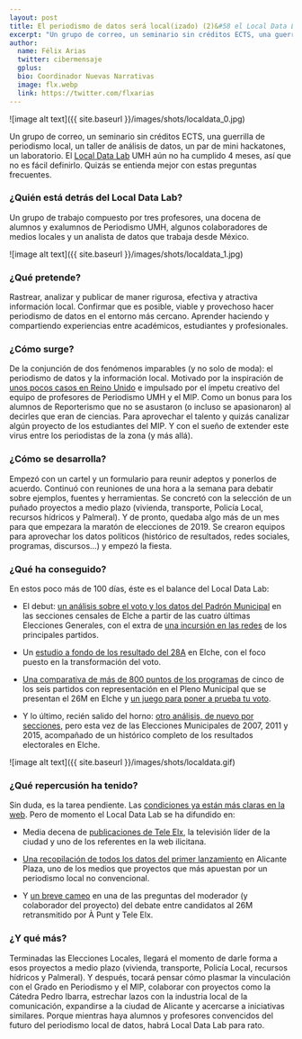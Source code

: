 ```yaml
---
layout: post
title: El periodismo de datos será local(izado) (2)&#58 el Local Data Lab
excerpt: "Un grupo de correo, un seminario sin créditos ECTS, una guerrilla de periodismo local, un taller de análisis de datos, un par de mini hackatones, un laboratorio. El Local Data Lab UMH aún no ha cumplido 4 meses, así que no es fácil definirlo. Quizás se entienda mejor con estas preguntas frecuentes."
author:
  name: Félix Arias
  twitter: cibermensaje
  gplus:  
  bio: Coordinador Nuevas Narrativas
  image: flx.webp
  link: https://twitter.com/flxarias
---
```

![image alt text]({{ site.baseurl }}/images/shots/localdata_0.jpg)

Un grupo de correo, un seminario sin créditos ECTS, una guerrilla de periodismo local, un taller de análisis de datos, un par de mini hackatones, un laboratorio. El [Local Data Lab](https://localdatalab.umh.es/) UMH aún no ha cumplido 4 meses, así que no es fácil definirlo. Quizás se entienda mejor con estas preguntas frecuentes.  

### ¿Quién está detrás del Local Data Lab?

Un grupo de trabajo compuesto por tres profesores, una docena de alumnos y exalumnos de Periodismo UMH, algunos colaboradores de medios locales y un analista de datos que trabaja desde México. 

![image alt text]({{ site.baseurl }}/images/shots/localdata_1.jpg)

### ¿Qué pretende?

Rastrear, analizar y publicar de maner rigurosa, efectiva y atractiva información local. Confirmar que es posible, viable y provechoso hacer periodismo de datos en el entorno más cercano. Aprender haciendo y compartiendo experiencias entre académicos, estudiantes y profesionales.

### ¿Cómo surge?

De la conjunción de dos fenómenos imparables (y no solo de moda): el periodismo de datos y la información local. Motivado por la inspiración de [unos pocos casos en Reino Unido](https://mip.umh.es/blog/2019/03/05/periodismo-datos-localizado-reino-unido/) e impulsado por el ímpetu creativo del equipo de profesores de Periodismo UMH y el MIP. Como un bonus para los alumnos de Reporterismo que no se asustaron (o incluso se apasionaron) al decirles que eran de ciencias. Para aprovechar el talento y quizás canalizar algún proyecto de los estudiantes del MIP. Y con el sueño de extender este virus entre los periodistas de la zona (y más allá).

### ¿Cómo se desarrolla?

Empezó con un cartel y un formulario para reunir adeptos y ponerlos de acuerdo. Continuó con reuniones de una hora a la semana para debatir sobre ejemplos, fuentes y herramientas. Se concretó con la selección de un puñado proyectos a medio plazo (vivienda, transporte, Policía Local, recursos hídricos y Palmeral). Y de pronto, quedaba algo más de un mes para que empezara la maratón de elecciones de 2019. Se crearon equipos para aprovechar los datos políticos (histórico de resultados, redes sociales, programas, discursos…) y empezó la fiesta. 

### ¿Qué ha conseguido?

En estos poco más de 100 días, éste es el balance del Local Data Lab:

* El debut: [un análisis sobre el voto y los datos del Padrón Municipal](https://localdatalab.umh.es/asi-ha-votado-elche/) en las secciones censales de Elche a partir de las cuatro últimas Elecciones Generales, con el extra de [una incursión en las redes](https://localdatalab.umh.es/espana-palabra-clave-derecha/) de los principales partidos.

* Un [estudio a fondo de los resultado del 28A](https://localdatalab.umh.es/el-cambio-calle-a-calle/) en Elche, con el foco puesto en la transformación del voto.

* [Una comparativa de más de 800 puntos de los programas](https://localdatalab.umh.es/propuestas-partidos-ilicitanos/) de cinco de los seis partidos con representación en el Pleno Municipal que se presentan el 26M en Elche y [un juego para poner a prueba tu voto](https://localdatalab.umh.es/test-ajusta-tu-voto/).

* Y lo último, recién salido del horno: [otro análisis, de nuevo por secciones](https://localdatalab.umh.es/bipartidismo-elche/), pero esta vez de las Elecciones Municipales de 2007, 2011 y 2015, acompañado de un histórico completo de los resultados electorales en Elche.

![image alt text]({{ site.baseurl }}/images/shots/localdata.gif)

### ¿Qué repercusión ha tenido?

Sin duda, es la tarea pendiente. Las [condiciones ya están más claras en la web](https://localdatalab.umh.es/republica). Pero de momento el Local Data Lab se ha difundido en:

* Media decena de [publicaciones de Tele Elx](https://teleelx.es/2019/04/20/asi-hemos-votado-los-ilicitanos-en-las-generales-de-la-ultima-decada/), la televisión líder de la ciudad y uno de los referentes en la web ilicitana.

* [Una recopilación de todos los datos del primer lanzamiento](https://alicanteplaza.es/elche-en-las-ultimas-cuatro-generales-preferencia-por-el-pp-cs-y-podemos-no-logran-colarse-y-carrus-bastion-socialista) en Alicante Plaza, uno de los medios que proyectos que más apuestan por un periodismo local no convencional.

* Y [un breve cameo](https://teleelx.es/2019/05/23/debate-electoral-candidatos-23-05-19/) en una de las preguntas del moderador (y colaborador del proyecto) del debate entre candidatos al 26M retransmitido por À Punt y Tele Elx.

### ¿Y qué más?

Terminadas las Elecciones Locales, llegará el momento de darle forma a esos proyectos a medio plazo (vivienda, transporte, Policía Local, recursos hídricos y Palmeral). Y después, tocará pensar cómo plasmar la vinculación con el Grado en Periodismo y el MIP, colaborar con proyectos como la Cátedra Pedro Ibarra, estrechar lazos con la industria local de la comunicación, expandirse a la ciudad de Alicante y acercarse a iniciativas similares. Porque mientras haya alumnos y profesores convencidos del futuro del periodismo local de datos, habrá Local Data Lab para rato.

